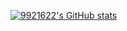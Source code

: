 [![9921622's GitHub stats](https://github-readme-stats.vercel.app/api?username=9921622)](https://github.com/anuraghazra/github-readme-stats)
